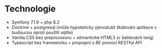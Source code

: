 # Technologie
- Symfony 7.1.9 + php 8.2
- Doctrine + postgresql (může hypoteticky zjenodušit škálování aplikace v budoucnu oproti použití sqlite)
- Vanilla CSS bez preprocesoru + sémantické HTML5 (v šablonách twig)
- Typescript  bez frameworku + propojení s BE pomocí RESTful API

